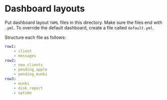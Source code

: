 # Dashboard layouts

Put dashboard layout `YAML` files in this directory. Make sure the files end with `.yml`.
To override the default dashboard, create a file called `default.yml`.

Structure each file as follows:

```yaml
row1:
    - client
    - messages
row2:
    - new_clients
    - pending_apple
    - pending_munki
row3:
    - munki
    - disk_report
    - uptime
```
